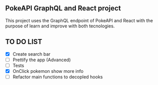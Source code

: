 
## PokeAPI GraphQL and React project

This project uses the GraphQL endpoint of PokeAPI and React with the purpose of learn and improve  with both tecnologies.

## TO DO LIST
- [x] Create search bar
- [ ] Prettify the app (Advanced)
- [ ] Tests
- [x] OnClick pokemon show more info
- [ ] Refactor main functions to decopled hooks
